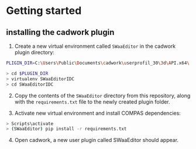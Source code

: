 # Getting started

## installing the cadwork plugin

1. Create a new virtual environment called `SWaaEditor` in the cadwork plugin directory:
```bash
PLIGIN_DIR=C:\Users\Public\Documents\cadwork\userprofil_30\3d\API.x64\

> cd $PLUGIN_DIR
> virtualenv SWaaEditorIDC
> cd SWaaEditorIDC
```

2. Copy the contents of the `SWaaEditor` directory from this repository, along with the `requirements.txt` file to the newly created plugin folder.

3. Activate new virtual environment and install COMPAS dependencies:
```bash
> Scripts\activate
> (SWaaEditor) pip install -r requirements.txt
```

4. Open cadwork, a new user plugin called SWaaEditor should appear.